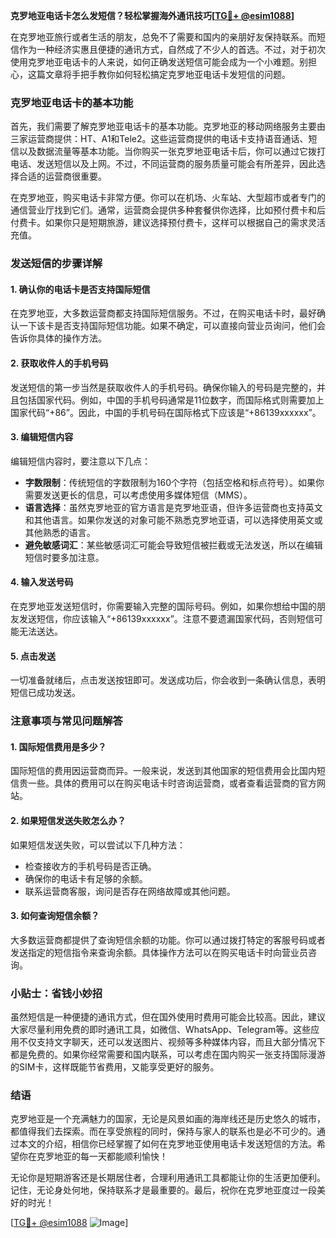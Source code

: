 **克罗地亚电话卡怎么发短信？轻松掌握海外通讯技巧[[TG💪+ @esim1088](https://t.me/s/esim1088)]**

在克罗地亚旅行或者生活的朋友，总免不了需要和国内的亲朋好友保持联系。而短信作为一种经济实惠且便捷的通讯方式，自然成了不少人的首选。不过，对于初次使用克罗地亚电话卡的人来说，如何正确发送短信可能会成为一个小难题。别担心，这篇文章将手把手教你如何轻松搞定克罗地亚电话卡发短信的问题。

### 克罗地亚电话卡的基本功能

首先，我们需要了解克罗地亚电话卡的基本功能。克罗地亚的移动网络服务主要由三家运营商提供：HT、A1和Tele2。这些运营商提供的电话卡支持语音通话、短信以及数据流量等基本功能。当你购买一张克罗地亚电话卡后，你可以通过它拨打电话、发送短信以及上网。不过，不同运营商的服务质量可能会有所差异，因此选择合适的运营商很重要。

在克罗地亚，购买电话卡非常方便。你可以在机场、火车站、大型超市或者专门的通信营业厅找到它们。通常，运营商会提供多种套餐供你选择，比如预付费卡和后付费卡。如果你只是短期旅游，建议选择预付费卡，这样可以根据自己的需求灵活充值。

### 发送短信的步骤详解

#### 1. 确认你的电话卡是否支持国际短信

在克罗地亚，大多数运营商都支持国际短信服务。不过，在购买电话卡时，最好确认一下该卡是否支持国际短信功能。如果不确定，可以直接向营业员询问，他们会告诉你具体的操作方法。

#### 2. 获取收件人的手机号码

发送短信的第一步当然是获取收件人的手机号码。确保你输入的号码是完整的，并且包括国家代码。例如，中国的手机号码通常是11位数字，而国际格式则需要加上国家代码“+86”。因此，中国的手机号码在国际格式下应该是“+86139xxxxxx”。

#### 3. 编辑短信内容

编辑短信内容时，要注意以下几点：

- **字数限制**：传统短信的字数限制为160个字符（包括空格和标点符号）。如果你需要发送更长的信息，可以考虑使用多媒体短信（MMS）。
- **语言选择**：虽然克罗地亚的官方语言是克罗地亚语，但许多运营商也支持英文和其他语言。如果你发送的对象可能不熟悉克罗地亚语，可以选择使用英文或其他熟悉的语言。
- **避免敏感词汇**：某些敏感词汇可能会导致短信被拦截或无法发送，所以在编辑短信时要多加注意。

#### 4. 输入发送号码

在克罗地亚发送短信时，你需要输入完整的国际号码。例如，如果你想给中国的朋友发送短信，你应该输入“+86139xxxxxx”。注意不要遗漏国家代码，否则短信可能无法送达。

#### 5. 点击发送

一切准备就绪后，点击发送按钮即可。发送成功后，你会收到一条确认信息，表明短信已成功发送。

### 注意事项与常见问题解答

#### 1. 国际短信费用是多少？

国际短信的费用因运营商而异。一般来说，发送到其他国家的短信费用会比国内短信贵一些。具体的费用可以在购买电话卡时咨询运营商，或者查看运营商的官方网站。

#### 2. 如果短信发送失败怎么办？

如果短信发送失败，可以尝试以下几种方法：

- 检查接收方的手机号码是否正确。
- 确保你的电话卡有足够的余额。
- 联系运营商客服，询问是否存在网络故障或其他问题。

#### 3. 如何查询短信余额？

大多数运营商都提供了查询短信余额的功能。你可以通过拨打特定的客服号码或者发送指定的短信指令来查询余额。具体操作方法可以在购买电话卡时向营业员咨询。

### 小贴士：省钱小妙招

虽然短信是一种便捷的通讯方式，但在国外使用时费用可能会比较高。因此，建议大家尽量利用免费的即时通讯工具，如微信、WhatsApp、Telegram等。这些应用不仅支持文字聊天，还可以发送图片、视频等多种媒体内容，而且大部分情况下都是免费的。如果你经常需要和国内联系，可以考虑在国内购买一张支持国际漫游的SIM卡，这样既能节省费用，又能享受更好的服务。

### 结语

克罗地亚是一个充满魅力的国家，无论是风景如画的海岸线还是历史悠久的城市，都值得我们去探索。而在享受旅程的同时，保持与家人的联系也是必不可少的。通过本文的介绍，相信你已经掌握了如何在克罗地亚使用电话卡发送短信的方法。希望你在克罗地亚的每一天都能顺利愉快！

无论你是短期游客还是长期居住者，合理利用通讯工具都能让你的生活更加便利。记住，无论身处何地，保持联系才是最重要的。最后，祝你在克罗地亚度过一段美好的时光！

[[TG💪+ @esim1088](https://t.me/s/esim1088) ![Image](https://i.postimg.cc/4NQfJmqS/Snipaste-2025-05-13-00-14-12.png)]